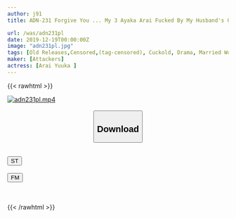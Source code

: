 ```yaml
---
author: j91
title: ADN-231 Forgive You ... My 3 Ayaka Arai Fucked By My Husband's Old Friend

url: /was/adn231pl
date: 2019-12-19T00:00:00Z
image: "adn231pl.jpg"
tags: [Old Releases,Censored,(tag-censored), Cuckold, Drama, Married Woman, (tag-censored) ]
maker: [Attackers]
actress: [Arai Yuuka ]
---
```



{{< rawhtml >}}

<div class="video" data-videoid="2qbljbrpb1cWRJ">
    <a href="javascript:;">
        <img src="/was/adn231pl/adn231pl.jpg" width="WIDTH" height="HEIGHT" alt="adn231pl.mp4" loading="lazy">
    </a>
</div>

<script type="text/javascript" src="https://j91.asia/asset/on-demand-st.js"></script>

<br>
  <link rel="stylesheet" href="https://j91.asia/asset/bs5.css">
  
  <center>
  <button class="btn btn-primary" type="button" data-bs-toggle="collapse" data-bs-target=".multi-collapse" aria-expanded="false" aria-controls="multiCollapseExample1 multiCollapseExample2"><h2>Download</h2></button></center>
</p>
<div class="row">
  <div class="col">
    <div class="collapse multi-collapse" id="multiCollapseExample1">
      <div class="card card-body">
	      	      <br>
<div class="buttons">  
<a href="https://streamtape.to/v/2qbljbrpb1cWRJ" target="_blank"><button class="btn-hover color-3"><i class="fa fa-download"></i> ST</button></a></div>
    </div>
  </div>
</div>
  <div class="col">
    <div class="collapse multi-collapse" id="multiCollapseExample2">
      <div class="card card-body">
	      <br>
<div class="buttons">
    <a href="https://filemoon.sx/d/olxil7vjouyb" target="_blank"><button class="btn-hover color-8"><i class="fa fa-download"></i> FM</button></a></div>
<br><br>
      </div>
    </div>
  </div>
</div>

{{< /rawhtml >}}